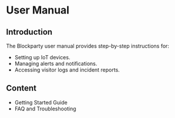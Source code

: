 
# User Manual

## Introduction
The Blockparty user manual provides step-by-step instructions for:
- Setting up IoT devices.
- Managing alerts and notifications.
- Accessing visitor logs and incident reports.

## Content
- Getting Started Guide
- FAQ and Troubleshooting
    